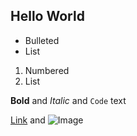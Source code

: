 ## Hello World

- Bulleted
- List

1. Numbered
2. List

**Bold** and _Italic_ and `Code` text

[Link](url) and ![Image](src)
